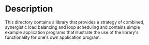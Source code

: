 # Description

This directory contains a library that provides a strategy of combined, synergistic load balancing and loop scheduling and contains simple example application programs that illustrate the use of the library's functionality for one's own application program.
